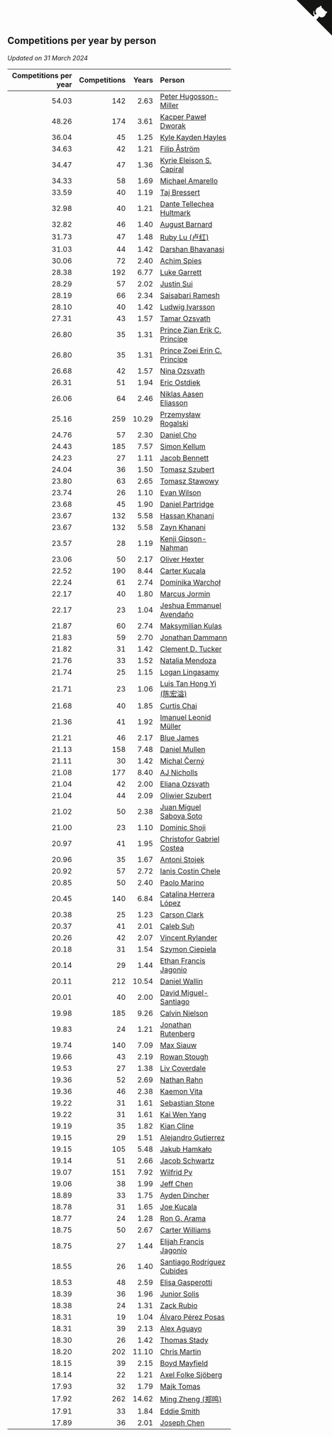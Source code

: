 ## Competitions per year by person

*Updated on 31 March 2024*

| Competitions per year | Competitions | Years | Person |
| ---: | ---: | ---: | :--- |
| 54.03 | 142 | 2.63 | [Peter Hugosson-Miller](https://www.worldcubeassociation.org/persons/2021HUGO01) |
| 48.26 | 174 | 3.61 | [Kacper Paweł Dworak](https://www.worldcubeassociation.org/persons/2020DWOR01) |
| 36.04 | 45 | 1.25 | [Kyle Kayden Hayles](https://www.worldcubeassociation.org/persons/2022HAYL02) |
| 34.63 | 42 | 1.21 | [Filip Åström](https://www.worldcubeassociation.org/persons/2023ASTR01) |
| 34.47 | 47 | 1.36 | [Kyrie Eleison S. Capiral](https://www.worldcubeassociation.org/persons/2022CAPI02) |
| 34.33 | 58 | 1.69 | [Michael Amarello](https://www.worldcubeassociation.org/persons/2022AMAR09) |
| 33.59 | 40 | 1.19 | [Taj Bressert](https://www.worldcubeassociation.org/persons/2023BRES01) |
| 32.98 | 40 | 1.21 | [Dante Tellechea Hultmark](https://www.worldcubeassociation.org/persons/2023HULT01) |
| 32.82 | 46 | 1.40 | [August Barnard](https://www.worldcubeassociation.org/persons/2022BARN21) |
| 31.73 | 47 | 1.48 | [Ruby Lu (卢红)](https://www.worldcubeassociation.org/persons/2022LURU01) |
| 31.03 | 44 | 1.42 | [Darshan Bhavanasi](https://www.worldcubeassociation.org/persons/2022BHAV01) |
| 30.06 | 72 | 2.40 | [Achim Spies](https://www.worldcubeassociation.org/persons/2021SPIE01) |
| 28.38 | 192 | 6.77 | [Luke Garrett](https://www.worldcubeassociation.org/persons/2017GARR05) |
| 28.29 | 57 | 2.02 | [Justin Sui](https://www.worldcubeassociation.org/persons/2022SUIJ01) |
| 28.19 | 66 | 2.34 | [Saisabari Ramesh](https://www.worldcubeassociation.org/persons/2021RAME01) |
| 28.10 | 40 | 1.42 | [Ludwig Ivarsson](https://www.worldcubeassociation.org/persons/2022IVAR01) |
| 27.31 | 43 | 1.57 | [Tamar Ozsvath](https://www.worldcubeassociation.org/persons/2022OZSV04) |
| 26.80 | 35 | 1.31 | [Prince Zian Erik C. Principe](https://www.worldcubeassociation.org/persons/2022PRIN08) |
| 26.80 | 35 | 1.31 | [Prince Zoei Erin C. Principe](https://www.worldcubeassociation.org/persons/2022PRIN09) |
| 26.68 | 42 | 1.57 | [Nina Ozsvath](https://www.worldcubeassociation.org/persons/2022OZSV03) |
| 26.31 | 51 | 1.94 | [Eric Ostdiek](https://www.worldcubeassociation.org/persons/2022OSTD01) |
| 26.06 | 64 | 2.46 | [Niklas Aasen Eliasson](https://www.worldcubeassociation.org/persons/2021ELIA01) |
| 25.16 | 259 | 10.29 | [Przemysław Rogalski](https://www.worldcubeassociation.org/persons/2013ROGA02) |
| 24.76 | 57 | 2.30 | [Daniel Cho](https://www.worldcubeassociation.org/persons/2021CHOD01) |
| 24.43 | 185 | 7.57 | [Simon Kellum](https://www.worldcubeassociation.org/persons/2016KELL12) |
| 24.23 | 27 | 1.11 | [Jacob Bennett](https://www.worldcubeassociation.org/persons/2023BENN04) |
| 24.04 | 36 | 1.50 | [Tomasz Szubert](https://www.worldcubeassociation.org/persons/2022SZUB02) |
| 23.80 | 63 | 2.65 | [Tomasz Stawowy](https://www.worldcubeassociation.org/persons/2021STAW01) |
| 23.74 | 26 | 1.10 | [Evan Wilson](https://www.worldcubeassociation.org/persons/2023WILS11) |
| 23.68 | 45 | 1.90 | [Daniel Partridge](https://www.worldcubeassociation.org/persons/2022PART02) |
| 23.67 | 132 | 5.58 | [Hassan Khanani](https://www.worldcubeassociation.org/persons/2018KHAN26) |
| 23.67 | 132 | 5.58 | [Zayn Khanani](https://www.worldcubeassociation.org/persons/2018KHAN28) |
| 23.57 | 28 | 1.19 | [Kenji Gipson-Nahman](https://www.worldcubeassociation.org/persons/2023GIPS01) |
| 23.06 | 50 | 2.17 | [Oliver Hexter](https://www.worldcubeassociation.org/persons/2022HEXT01) |
| 22.52 | 190 | 8.44 | [Carter Kucala](https://www.worldcubeassociation.org/persons/2015KUCA01) |
| 22.24 | 61 | 2.74 | [Dominika Warchoł](https://www.worldcubeassociation.org/persons/2021WARC01) |
| 22.17 | 40 | 1.80 | [Marcus Jormin](https://www.worldcubeassociation.org/persons/2022JORM01) |
| 22.17 | 23 | 1.04 | [Jeshua Emmanuel Avendaño](https://www.worldcubeassociation.org/persons/2023AVEN01) |
| 21.87 | 60 | 2.74 | [Maksymilian Kulas](https://www.worldcubeassociation.org/persons/2021KULA02) |
| 21.83 | 59 | 2.70 | [Jonathan Dammann](https://www.worldcubeassociation.org/persons/2021DAMM01) |
| 21.82 | 31 | 1.42 | [Clement D. Tucker](https://www.worldcubeassociation.org/persons/2022TUCK09) |
| 21.76 | 33 | 1.52 | [Natalia Mendoza](https://www.worldcubeassociation.org/persons/2022MEND24) |
| 21.74 | 25 | 1.15 | [Logan Lingasamy](https://www.worldcubeassociation.org/persons/2023LING02) |
| 21.71 | 23 | 1.06 | [Luis Tan Hong Yi (陈宏溢)](https://www.worldcubeassociation.org/persons/2023YILU01) |
| 21.68 | 40 | 1.85 | [Curtis Chai](https://www.worldcubeassociation.org/persons/2022CHAI02) |
| 21.36 | 41 | 1.92 | [Imanuel Leonid Müller](https://www.worldcubeassociation.org/persons/2022MULL02) |
| 21.21 | 46 | 2.17 | [Blue James](https://www.worldcubeassociation.org/persons/2022JAME01) |
| 21.13 | 158 | 7.48 | [Daniel Mullen](https://www.worldcubeassociation.org/persons/2016MULL04) |
| 21.11 | 30 | 1.42 | [Michal Černý](https://www.worldcubeassociation.org/persons/2022CERN03) |
| 21.08 | 177 | 8.40 | [AJ Nicholls](https://www.worldcubeassociation.org/persons/2015NICH04) |
| 21.04 | 42 | 2.00 | [Eliana Ozsvath](https://www.worldcubeassociation.org/persons/2022OZSV01) |
| 21.04 | 44 | 2.09 | [Oliwier Szubert](https://www.worldcubeassociation.org/persons/2022SZUB01) |
| 21.02 | 50 | 2.38 | [Juan Miguel Saboya Soto](https://www.worldcubeassociation.org/persons/2021SOTO01) |
| 21.00 | 23 | 1.10 | [Dominic Shoji](https://www.worldcubeassociation.org/persons/2023SHOJ01) |
| 20.97 | 41 | 1.95 | [Christofor Gabriel Costea](https://www.worldcubeassociation.org/persons/2022COST03) |
| 20.96 | 35 | 1.67 | [Antoni Stojek](https://www.worldcubeassociation.org/persons/2022STOJ03) |
| 20.92 | 57 | 2.72 | [Ianis Costin Chele](https://www.worldcubeassociation.org/persons/2021CHEL01) |
| 20.85 | 50 | 2.40 | [Paolo Marino](https://www.worldcubeassociation.org/persons/2021MARI04) |
| 20.45 | 140 | 6.84 | [Catalina Herrera López](https://www.worldcubeassociation.org/persons/2017LOPE31) |
| 20.38 | 25 | 1.23 | [Carson Clark](https://www.worldcubeassociation.org/persons/2023CLAR02) |
| 20.37 | 41 | 2.01 | [Caleb Suh](https://www.worldcubeassociation.org/persons/2022SUHC01) |
| 20.26 | 42 | 2.07 | [Vincent Rylander](https://www.worldcubeassociation.org/persons/2022RYLA01) |
| 20.18 | 31 | 1.54 | [Szymon Ciepiela](https://www.worldcubeassociation.org/persons/2022CIEP01) |
| 20.14 | 29 | 1.44 | [Ethan Francis Jagonio](https://www.worldcubeassociation.org/persons/2022JAGO03) |
| 20.11 | 212 | 10.54 | [Daniel Wallin](https://www.worldcubeassociation.org/persons/2013WALL03) |
| 20.01 | 40 | 2.00 | [David Miguel-Santiago](https://www.worldcubeassociation.org/persons/2022MIGU02) |
| 19.98 | 185 | 9.26 | [Calvin Nielson](https://www.worldcubeassociation.org/persons/2014NIEL03) |
| 19.83 | 24 | 1.21 | [Jonathan Rutenberg](https://www.worldcubeassociation.org/persons/2023RUTE01) |
| 19.74 | 140 | 7.09 | [Max Siauw](https://www.worldcubeassociation.org/persons/2017SIAU02) |
| 19.66 | 43 | 2.19 | [Rowan Stough](https://www.worldcubeassociation.org/persons/2022STOU01) |
| 19.53 | 27 | 1.38 | [Liv Coverdale](https://www.worldcubeassociation.org/persons/2022COVE02) |
| 19.36 | 52 | 2.69 | [Nathan Rahn](https://www.worldcubeassociation.org/persons/2021RAHN01) |
| 19.36 | 46 | 2.38 | [Kaemon Vita](https://www.worldcubeassociation.org/persons/2021VITA01) |
| 19.22 | 31 | 1.61 | [Sebastian Stone](https://www.worldcubeassociation.org/persons/2022STON09) |
| 19.22 | 31 | 1.61 | [Kai Wen Yang](https://www.worldcubeassociation.org/persons/2022YANG19) |
| 19.19 | 35 | 1.82 | [Kian Cline](https://www.worldcubeassociation.org/persons/2022CLIN01) |
| 19.15 | 29 | 1.51 | [Alejandro Gutierrez](https://www.worldcubeassociation.org/persons/2022GUTI09) |
| 19.15 | 105 | 5.48 | [Jakub Hamkało](https://www.worldcubeassociation.org/persons/2018HAMK01) |
| 19.14 | 51 | 2.66 | [Jacob Schwartz](https://www.worldcubeassociation.org/persons/2021SCHW01) |
| 19.07 | 151 | 7.92 | [Wilfrid Py](https://www.worldcubeassociation.org/persons/2016PYWI01) |
| 19.06 | 38 | 1.99 | [Jeff Chen](https://www.worldcubeassociation.org/persons/2022CHEN19) |
| 18.89 | 33 | 1.75 | [Ayden Dincher](https://www.worldcubeassociation.org/persons/2022DINC01) |
| 18.78 | 31 | 1.65 | [Joe Kucala](https://www.worldcubeassociation.org/persons/2022KUCA01) |
| 18.77 | 24 | 1.28 | [Ron G. Arama](https://www.worldcubeassociation.org/persons/2022ARAM01) |
| 18.75 | 50 | 2.67 | [Carter Williams](https://www.worldcubeassociation.org/persons/2021WILL06) |
| 18.75 | 27 | 1.44 | [Elijah Francis Jagonio](https://www.worldcubeassociation.org/persons/2022JAGO02) |
| 18.55 | 26 | 1.40 | [Santiago Rodríguez Cubides](https://www.worldcubeassociation.org/persons/2022CUBI01) |
| 18.53 | 48 | 2.59 | [Elisa Gasperotti](https://www.worldcubeassociation.org/persons/2021GASP01) |
| 18.39 | 36 | 1.96 | [Junior Solis](https://www.worldcubeassociation.org/persons/2022SOLI03) |
| 18.38 | 24 | 1.31 | [Zack Rubio](https://www.worldcubeassociation.org/persons/2022RUBI10) |
| 18.31 | 19 | 1.04 | [Álvaro Pérez Posas](https://www.worldcubeassociation.org/persons/2023POSA01) |
| 18.31 | 39 | 2.13 | [Alex Aguayo](https://www.worldcubeassociation.org/persons/2022AGUA01) |
| 18.30 | 26 | 1.42 | [Thomas Stady](https://www.worldcubeassociation.org/persons/2022STAD01) |
| 18.20 | 202 | 11.10 | [Chris Martin](https://www.worldcubeassociation.org/persons/2013MART03) |
| 18.15 | 39 | 2.15 | [Boyd Mayfield](https://www.worldcubeassociation.org/persons/2022MAYF01) |
| 18.14 | 22 | 1.21 | [Axel Folke Sjöberg](https://www.worldcubeassociation.org/persons/2023SJOB01) |
| 17.93 | 32 | 1.79 | [Majk Tomas](https://www.worldcubeassociation.org/persons/2022TOMA05) |
| 17.92 | 262 | 14.62 | [Ming Zheng (郑鸣)](https://www.worldcubeassociation.org/persons/2009ZHEN11) |
| 17.91 | 33 | 1.84 | [Eddie Smith](https://www.worldcubeassociation.org/persons/2022SMIT20) |
| 17.89 | 36 | 2.01 | [Joseph Chen](https://www.worldcubeassociation.org/persons/2022CHEN16) |


<a href="https://github.com/jonatanklosko/wca_statistics" class="github-corner" aria-label="View source on Github"><svg width="80" height="80" viewBox="0 0 250 250" style="fill:#151513; color:#fff; position: absolute; top: 0; border: 0; right: 0;" aria-hidden="true"><path d="M0,0 L115,115 L130,115 L142,142 L250,250 L250,0 Z"></path><path d="M128.3,109.0 C113.8,99.7 119.0,89.6 119.0,89.6 C122.0,82.7 120.5,78.6 120.5,78.6 C119.2,72.0 123.4,76.3 123.4,76.3 C127.3,80.9 125.5,87.3 125.5,87.3 C122.9,97.6 130.6,101.9 134.4,103.2" fill="currentColor" style="transform-origin: 130px 106px;" class="octo-arm"></path><path d="M115.0,115.0 C114.9,115.1 118.7,116.5 119.8,115.4 L133.7,101.6 C136.9,99.2 139.9,98.4 142.2,98.6 C133.8,88.0 127.5,74.4 143.8,58.0 C148.5,53.4 154.0,51.2 159.7,51.0 C160.3,49.4 163.2,43.6 171.4,40.1 C171.4,40.1 176.1,42.5 178.8,56.2 C183.1,58.6 187.2,61.8 190.9,65.4 C194.5,69.0 197.7,73.2 200.1,77.6 C213.8,80.2 216.3,84.9 216.3,84.9 C212.7,93.1 206.9,96.0 205.4,96.6 C205.1,102.4 203.0,107.8 198.3,112.5 C181.9,128.9 168.3,122.5 157.7,114.1 C157.9,116.9 156.7,120.9 152.7,124.9 L141.0,136.5 C139.8,137.7 141.6,141.9 141.8,141.8 Z" fill="currentColor" class="octo-body"></path></svg></a><style>.github-corner:hover .octo-arm{animation:octocat-wave 560ms ease-in-out}@keyframes octocat-wave{0%,100%{transform:rotate(0)}20%,60%{transform:rotate(-25deg)}40%,80%{transform:rotate(10deg)}}@media (max-width:500px){.github-corner:hover .octo-arm{animation:none}.github-corner .octo-arm{animation:octocat-wave 560ms ease-in-out}}</style>
